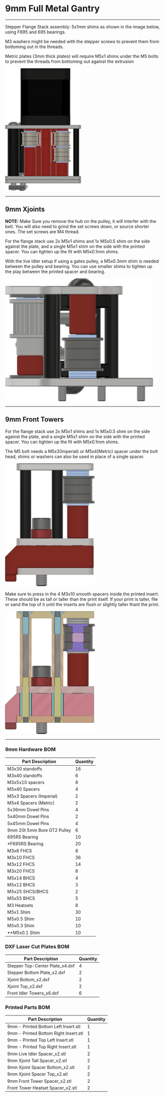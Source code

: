 # 9mm Full Metal Gantry

___

Stepper Flange Stack assembly:
5x1mm shims as shown in the image below, using F695 and 695 bearings.

M3 washers might be needed with the stepper screws to prevent them from bottoming out in the threads.

Metric plates (3mm thick plates) will require M5x1 shims under the M5 bolts to prevent the threads from bottoming out against the extrusion

<img src="Images/9mm_Stepper_Tower_Flange_Stack.png" alt="Stepper Tower Bearing Stacks" height="400">  
  

___

## 9mm Xjoints

**NOTE:** Make Sure you remove the hub on the pulley, it will interfer with the belt. You will also need to grind the set screws down, or source shorter ones. The set screws are M4 thread.

For the flange stack use 2x M5x1 shims and 1x M5x0.5 shim on the side against the plate, and a single M5x1 shim on the side with the printed spacer. You can tighten up the fit with M5x0.1mm shims.

With the live Idler setup if using a gates pulley, a M5x0.3mm shim is needed between the pulley and bearing. You can use smaller shims to tighten up the play between the printed spacer and bearing.

<img src="Images/9mm_Metal_Xjoints_Flange_Stack.png" alt="Xjoint Bearing Stacks" height="400">

___

## 9mm Front Towers

For the flange stack use 2x M5x1 shims and 1x M5x0.5 shim on the side against the plate, and a single M5x1 shim on the side with the printed spacer. You can tighten up the fit with M5x0.1mm shims.

The M5 bolt needs a M5x3(Imperial) or M5x4(Metric) spacer under the bolt head, shims or washers can also be used in place of a single spacer.

<img src="Images/9mm_Front_Tower_Flange_Stack.png" alt="Front Idler Tower Bearing Stacks" height="400">

Make sure to press in the 4 M3x10 smooth spacers inside the printed insert. These should be as tall or taller than the print itself. If your print is taller, file or sand the top of it until the inserts are flush or slightly taller thant the print.

<img src="Images/9mm_Front_Tower_Section_View.png" alt="Front Idler Tower Section View" height="400">

___

### 9mm Hardware BOM

| Part Description               | Quantity |
|--------------------------------|----------|
| M3x30 standoffs                | 16       |
| M3x40 standoffs                | 6        |
| M3x5x10 spacers                | 8        |
| M5x40 Spacers                  | 4        |
| M5x3 Spacers (Imperial)        | 2        |
| M5x4 Spacers (Metric)          | 2        |
| 5x36mm Dowel Pins              | 4        |
| 5x40mm Dowel Pins              | 2        |
| 5x45mm Dowel Pins              | 4        |
| 9mm 20t 5mm Bore GT2 Pulley    | 6        |
| 695RS Bearing                  | 10       |
| *F695RS Bearing                | 20       |
| M3x6 FHCS                      | 8        |
| M3x10 FHCS                     | 36       |
| M3x12 FHCS                     | 14       |
| M3x20 FHCS                     | 8        |
| M5x14 BHCS                     | 4        |
| M5x12 BHCS                     | 3        |
| M5x25 SHCS/BHCS                | 2        |
| M5x55 BHCS                     | 5        |
| M3 Heatsets                    | 8        |
| M5x1 Shim                      | 30       |
| M5x0.5 Shim                    | 10       |
| M5x0.3 Shim                    | 10       |
| **M5x0.1 Shim                  | 10       |

### DXF Laser Cut Plates BOM

| Part Description                       | Quantity |
|----------------------------------------|----------|
| Stepper Top-Center Plate_x4.dxf        | 4        |
| Stepper Bottom Plate_x2.dxf            | 2        |
| Xjoint Bottom_x2.dxf                   | 2        |
| Xjoint Top_x2.dxf                      | 2        |
| Front Idler Towers_x6.dxf              | 6        |

### Printed Parts BOM

| Part Description                        | Quantity |
|-----------------------------------------|----------|
| 9mm - Printed Bottom Left Insert.stl    | 1        |
| 9mm - Printed Bottom Right Insert.stl   | 1        |
| 9mm - Printed Top Left Insert.stl       | 1        |
| 9mm - Printed Top Right Insert.stl      | 1        |
| 9mm Live Idler Spacer_x2.stl            | 2        |
| 9mm Xjoint Tall Spacer_x2.stl           | 2        |
| 9mm Xjoint Spacer Bottom_x2.stl         | 2        |
| 9mm Xjoint Spacer Top_x2.stl            | 2        |
| 9mm Front Tower Spacer_x2.stl           | 2        |
| Front Tower Heatset Spacer_x2.stl       | 2        |




